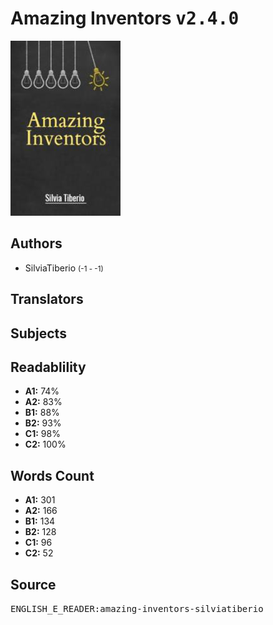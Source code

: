 # Amazing Inventors <kbd>v2.4.0</kbd>

![](./cover.medium.jpg "")

## Authors


 - SilviaTiberio <small>(-1 - -1)</small>

## Translators



## Subjects



## Readablility


 - **A1:** 74%
 - **A2:** 83%
 - **B1:** 88%
 - **B2:** 93%
 - **C1:** 98%
 - **C2:** 100%

## Words Count


 - **A1:** 301
 - **A2:** 166
 - **B1:** 134
 - **B2:** 128
 - **C1:** 96
 - **C2:** 52

## Source


<kbd>ENGLISH_E_READER:amazing-inventors-silviatiberio</kbd>
